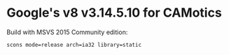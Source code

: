# Google's v8 v3.14.5.10 for CAMotics

Build with MSVS 2015 Community edition:

    scons mode=release arch=ia32 library=static
